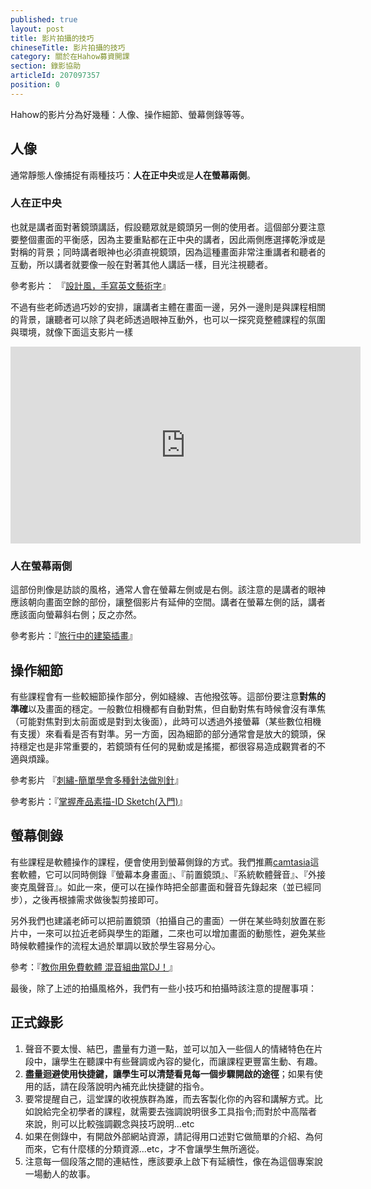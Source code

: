 ```yaml
---
published: true
layout: post
title: 影片拍攝的技巧
chineseTitle: 影片拍攝的技巧
category: 關於在Hahow募資開課
section: 錄影協助
articleId: 207097357
position: 0
---
```

Hahow的影片分為好幾種：人像、操作細節、螢幕側錄等等。

## 人像

通常靜態人像捕捉有兩種技巧：**人在正中央**或是**人在螢幕兩側**。

### 人在正中央

也就是講者面對著鏡頭講話，假設聽眾就是鏡頭另一側的使用者。這個部分要注意要整個畫面的平衡感，因為主要重點都在正中央的講者，因此兩側應選擇乾淨或是對稱的背景；同時講者眼神也必須直視鏡頭，因為這種畫面非常注重講者和聽者的互動，所以講者就要像一般在對著其他人講話一樣，目光注視聽者。

參考影片： 『[設計風，手寫英文藝術字](https://hahow.in/courses/567b85a350562140005e6b86)』

不過有些老師透過巧妙的安排，讓講者主體在畫面一邊，另外一邊則是與課程相關的背景，讓聽者可以除了與老師透過眼神互動外，也可以一探究竟整體課程的氛圍與環境，就像下面這支影片一樣

<iframe src="https://www.youtube.com/embed/FMw8mYh7eeE" width="560" height="315" frameborder="0" allowfullscreen=""></iframe>

### 人在螢幕兩側

這部份則像是訪談的風格，通常人會在螢幕左側或是右側。該注意的是講者的眼神應該朝向畫面空餘的部份，讓整個影片有延伸的空間。講者在螢幕左側的話，講者應該面向螢幕斜右側；反之亦然。

參考影片：『[旅行中的建築插畫](https://hahow.in/courses/56499b1542ee8d100033a0fa/main)』


## 操作細節

有些課程會有一些較細節操作部分，例如縫線、吉他撥弦等。這部份要注意**對焦的準確**以及畫面的穩定。一般數位相機都有自動對焦，但自動對焦有時候會沒有準焦（可能對焦對到太前面或是對到太後面），此時可以透過外接螢幕（某些數位相機有支援）來看看是否有對準。另一方面，因為細節的部分通常會是放大的鏡頭，保持穩定也是非常重要的，若鏡頭有任何的晃動或是搖擺，都很容易造成觀賞者的不適與煩躁。

參考影片 『[刺繡-簡單學會多種針法做別針](https://hahow.in/courses/56a1e0164ec4c609007d2cb0/main)』

參考影片：『[掌握產品素描-ID Sketch(入門)](https://hahow.in/courses/5593f992cfe8320b00ccd4c4/main)』


## 螢幕側錄

有些課程是軟體操作的課程，便會使用到螢幕側錄的方式。我們推薦[camtasia](https://www.techsmith.com/camtasia.html)這套軟體，它可以同時側錄『螢幕本身畫面』、『前置鏡頭』、『系統軟體聲音』、『外接麥克風聲音』。如此一來，便可以在操作時把全部畫面和聲音先錄起來（並已經同步），之後再根據需求做後製剪接即可。

另外我們也建議老師可以把前置鏡頭（拍攝自己的畫面）一併在某些時刻放置在影片中，一來可以拉近老師與學生的距離，二來也可以增加畫面的動態性，避免某些時候軟體操作的流程太過於單調以致於學生容易分心。

參考：『[教你用免費軟體 混音組曲當DJ！](https://hahow.in/courses/551171a938239d1000577864/main)』

最後，除了上述的拍攝風格外，我們有一些小技巧和拍攝時該注意的提醒事項：

## 正式錄影

1. 聲音不要太慢、結巴，盡量有力道一點，並可以加入一些個人的情緒特色在片段中，讓學生在聽課中有些聲調或內容的變化，而讓課程更豐富生動、有趣。
2. **盡量迴避使用快捷鍵，讓學生可以清楚看見每一個步驟開啟的途徑**；如果有使用的話，請在段落說明內補充此快捷鍵的指令。
3. 要常提醒自己，這堂課的收視族群為誰，而去客製化你的內容和講解方式。比如說給完全初學者的課程，就需要去強調說明很多工具指令;而對於中高階者來說，則可以比較強調觀念與技巧說明...etc
4. 如果在側錄中，有開啟外部網站資源，請記得用口述對它做簡單的介紹、為何而來，它有什麼樣的分類資源...etc，才不會讓學生無所適從。
5. 注意每一個段落之間的連結性，應該要承上啟下有延續性，像在為這個專案說一場動人的故事。
